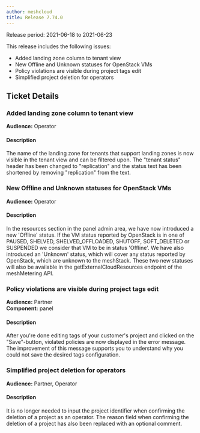 ```yaml
---
author: meshcloud
title: Release 7.74.0
---
```


Release period: 2021-06-18 to 2021-06-23

This release includes the following issues:
* Added landing zone column to tenant view
* New Offline and Unknown statuses for OpenStack VMs
* Policy violations are visible during project tags edit
* Simplified project deletion for operators
<!--truncate-->

## Ticket Details
### Added landing zone column to tenant view
**Audience:** Operator<br>

#### Description
The name of the landing zone for tenants that support landing zones is now visible in the 
tenant view and can be filtered upon.
The "tenant status" header has been changed to "replication" and the status text has been shortened
by removing "replication" from the text.

### New Offline and Unknown statuses for OpenStack VMs
**Audience:** Operator<br>

#### Description
In the resources section in the panel admin area, we have now introduced a new 'Offline' status.
If the VM status reported by OpenStack is in one of PAUSED, SHELVED, SHELVED_OFFLOADED, SHUTOFF, SOFT_DELETED or SUSPENDED
we consider that VM to be in status 'Offline'.
We have also introduced an 'Unknown' status, which will cover any status reported by OpenStack, which are unknown to the
meshStack.
These two new statuses will also be available in the getExternalCloudResources endpoint of the meshMetering API.

### Policy violations are visible during project tags edit
**Audience:** Partner<br>**Component:** panel


#### Description
After you're done editing tags of your customer's project and clicked on the "Save"-button, violated policies are now displayed in the error message.
The improvement of this message supports you to understand why you could not save the desired tags configuration.

### Simplified project deletion for operators
**Audience:** Partner, Operator<br>

#### Description
It is no longer needed to input the project identifier when confirming the deletion of a project as an operator.
The reason field when confirming the deletion of a project has also been replaced with an optional comment.

